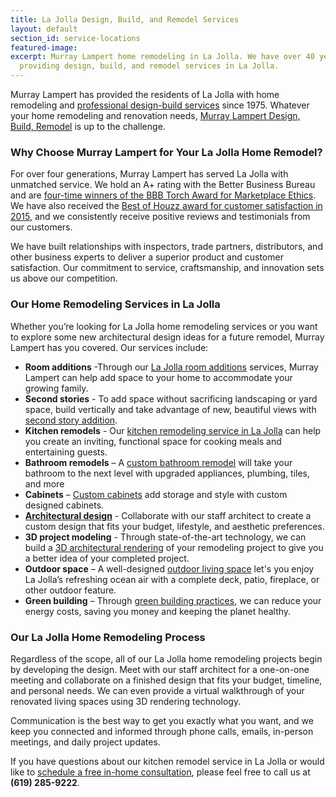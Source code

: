 ```yaml
---
title: La Jolla Design, Build, and Remodel Services
layout: default
section_id: service-locations
featured-image:
excerpt: Murray Lampert home remodeling in La Jolla. We have over 40 years experience
  providing design, build, and remodel services in La Jolla.
---
```


Murray Lampert has provided the residents of La Jolla with home remodeling and [professional design-build services](/san-diego-home-design-services) since 1975. Whatever your home remodeling and renovation needs, [Murray Lampert Design, Build, Remodel](/) is up to the challenge.

### Why Choose Murray Lampert for Your La Jolla Home Remodel?

For over four generations, Murray Lampert has served La Jolla with unmatched service. We hold an A+ rating with the Better Business Bureau and are [four-time winners of the BBB Torch Award for Marketplace Ethics](http://murraylampert.com/another-better-business-bureau-torch-award/). We have also received the [Best of Houzz award for customer satisfaction in 2015](murray-lampert-earns-two-customer-satisfaction-awards), and we consistently receive positive reviews and testimonials from our customers.

We have built relationships with inspectors, trade partners, distributors, and other business experts to deliver a superior product and customer satisfaction. Our commitment to service, craftsmanship, and innovation sets us above our competition.

### Our Home Remodeling Services in La Jolla

Whether you’re looking for La Jolla home remodeling services or you want to explore some new architectural design ideas for a future remodel, Murray Lampert has you covered. Our services include:

- **Room additions** -Through our [La Jolla room additions](/room-additions-la-jolla) services, Murray Lampert can help add space to your home to accommodate your growing family.
- **Second stories** - To add space without sacrificing landscaping or yard space, build vertically and take advantage of new, beautiful views with [second story addition](/san-diego-second-story-addition).
- **Kitchen remodels** - Our [kitchen remodeling service in La Jolla](/kitchen-remodeling-la-jolla) can help you create an inviting, functional space for cooking meals and entertaining guests.
- **Bathroom remodels** – A [custom bathroom remodel](/san-diego-bathroom-remodeling-services) will take your bathroom to the next level with upgraded appliances, plumbing, tiles, and more
- **Cabinets** – [Custom cabinets](/san-diego-custom-cabinet-construction-services) add storage and style with custom designed cabinets.
- **[Architectural design](/san-diego-architectural-design-services)** - Collaborate with our staff architect to create a custom design that fits your budget, lifestyle, and aesthetic preferences.
- **3D project modeling** - Through state-of-the-art technology, we can build a [3D architectural rendering](/3d-architectural-rendering-services) of your remodeling project to give you a better idea of your completed project.
- **Outdoor space** – A well-designed [outdoor living space](/san-diego-outdoor-living-space-design/) let's you enjoy La Jolla’s refreshing ocean air with a complete deck, patio, fireplace, or other outdoor feature.
- **Green building** – Through [green building practices](/san-diego-green-home-construction), we can reduce your energy costs, saving you money and keeping the planet healthy.

### Our La Jolla Home Remodeling Process

Regardless of the scope, all of our La Jolla home remodeling projects begin by developing the design. Meet with our staff architect for a one-on-one meeting and collaborate on a finished design that fits your budget, timeline, and personal needs. We can even provide a virtual walkthrough of your renovated living spaces using 3D rendering technology.

Communication is the best way to get you exactly what you want, and we keep you connected and informed through phone calls, emails, in-person meetings, and daily project updates.

If you have questions about our kitchen remodel service in La Jolla or would like to [schedule a free in-home consultation](#quick-contact), please feel free to call us at **(619) 285-9222**.
